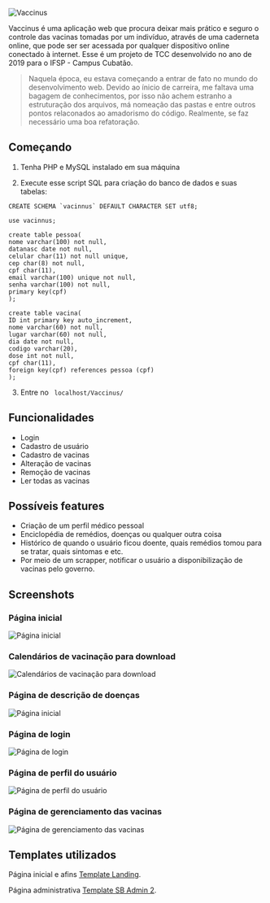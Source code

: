 ![Vaccinus](IMG/LOGO/brand2.png)

Vaccinus é uma aplicação web que procura deixar mais prático e seguro o controle das vacinas tomadas por um indivíduo, através de uma caderneta online, que pode ser ser acessada por qualquer dispositivo online conectado à internet. Esse é um projeto de TCC desenvolvido no ano de 2019 para o IFSP - Campus Cubatão.

> Naquela época, eu estava começando a entrar de fato no mundo do desenvolvimento web. Devido ao ínicio de carreira, me faltava uma bagagem de conhecimentos, por isso não achem estranho a estruturação dos arquivos, má nomeação das pastas e entre outros pontos relaconados ao amadorismo do código. Realmente, se faz necessário uma boa refatoração. 

## Começando
1. Tenha PHP e MySQL instalado em sua máquina

2. Execute esse script SQL para criação do banco de dados e suas tabelas:

```
CREATE SCHEMA `vacinnus` DEFAULT CHARACTER SET utf8;

use vacinnus;

create table pessoa(
nome varchar(100) not null,
datanasc date not null,
celular char(11) not null unique,
cep char(8) not null,
cpf char(11), 
email varchar(100) unique not null,
senha varchar(100) not null,
primary key(cpf)
);

create table vacina(
ID int primary key auto_increment,
nome varchar(60) not null,
lugar varchar(60) not null,
dia date not null,
codigo varchar(20),
dose int not null,
cpf char(11),
foreign key(cpf) references pessoa (cpf)
);

```

3. Entre no ``` localhost/Vaccinus/```

## Funcionalidades
* Login
* Cadastro de usuário
* Cadastro de vacinas
* Alteração de vacinas
* Remoção de vacinas
* Ler todas as vacinas

## Possíveis features
* Criação de um perfil médico pessoal
* Enciclopédia de remédios, doenças ou qualquer outra coisa
* Histórico de quando o usuário ficou doente, quais remédios tomou para se tratar, quais sintomas e etc. 
* Por meio de um scrapper, notificar o usuário a disponibilização de vacinas pelo governo. 

## Screenshots

### Página inicial
![Página inicial](IMG/pagina-inicial-cadastro.png)

### Calendários de vacinação para download
![Calendários de vacinação para download](IMG/pagina-inicial-calendarios.png)

### Página de descrição de doenças
![Página inicial](IMG/pagina-doencas.png)

### Página de login
![Página de login](IMG/pagina-login.png)

### Página de perfil do usuário
![Página de perfil do usuário](IMG/pagina-perfil.png)

### Página de gerenciamento das vacinas
![Página de gerenciamento das vacinas](IMG/pagina-suasvacinas.png)

## Templates utilizados
Página inicial e afins [Template Landing](https://uicookies.com/downloads/landing-free-onepage-bootstrap-4-template/).

Página administrativa [Template SB Admin 2](https://startbootstrap.com/themes/sb-admin-2/).

